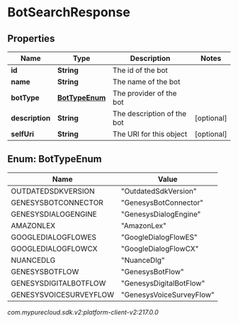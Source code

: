 # BotSearchResponse


## Properties

| Name | Type | Description | Notes |
| ------------ | ------------- | ------------- | ------------- |
| **id** | **String** | The id of the bot |  |
| **name** | **String** | The name of the bot |  |
| **botType** | [**BotTypeEnum**](#Enum--BotTypeEnum) | The provider of the bot |  |
| **description** | **String** | The description of the bot |  [optional] |
| **selfUri** | **String** | The URI for this object |  [optional] |


## Enum: BotTypeEnum

| Name | Value |
| ---- | ----- |
| OUTDATEDSDKVERSION | &quot;OutdatedSdkVersion&quot; | 
| GENESYSBOTCONNECTOR | &quot;GenesysBotConnector&quot; | 
| GENESYSDIALOGENGINE | &quot;GenesysDialogEngine&quot; | 
| AMAZONLEX | &quot;AmazonLex&quot; | 
| GOOGLEDIALOGFLOWES | &quot;GoogleDialogFlowES&quot; | 
| GOOGLEDIALOGFLOWCX | &quot;GoogleDialogFlowCX&quot; | 
| NUANCEDLG | &quot;NuanceDlg&quot; | 
| GENESYSBOTFLOW | &quot;GenesysBotFlow&quot; | 
| GENESYSDIGITALBOTFLOW | &quot;GenesysDigitalBotFlow&quot; | 
| GENESYSVOICESURVEYFLOW | &quot;GenesysVoiceSurveyFlow&quot; | 




_com.mypurecloud.sdk.v2:platform-client-v2:217.0.0_
